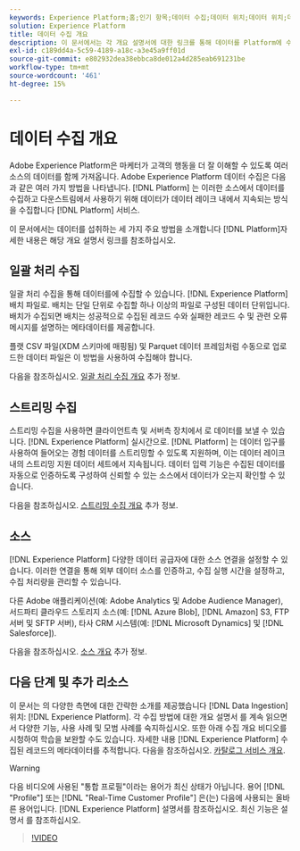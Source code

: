 ```yaml
---
keywords: Experience Platform;홈;인기 항목;데이터 수집;데이터 위치;데이터 위치;데이터 관리;데이터 관리;계보;계보;배치;배치;수집된 데이터
solution: Experience Platform
title: 데이터 수집 개요
description: 이 문서에서는 각 개요 설명서에 대한 링크를 통해 데이터를 Platform에 수집하는 3가지 주요 방법을 소개합니다.
exl-id: c189dd4a-5c59-4189-a18c-a3e45a9ff01d
source-git-commit: e802932dea38ebbca8de012a4d285eab691231be
workflow-type: tm+mt
source-wordcount: '461'
ht-degree: 15%

---
```


# 데이터 수집 개요

Adobe Experience Platform은 마케터가 고객의 행동을 더 잘 이해할 수 있도록 여러 소스의 데이터를 함께 가져옵니다. Adobe Experience Platform 데이터 수집은 다음과 같은 여러 가지 방법을 나타냅니다. [!DNL Platform] 는 이러한 소스에서 데이터를 수집하고 다운스트림에서 사용하기 위해 데이터가 데이터 레이크 내에서 지속되는 방식을 수집합니다 [!DNL Platform] 서비스.

이 문서에서는 데이터를 섭취하는 세 가지 주요 방법을 소개합니다 [!DNL Platform]자세한 내용은 해당 개요 설명서 링크를 참조하십시오.

## 일괄 처리 수집

일괄 처리 수집을 통해 데이터를에 수집할 수 있습니다. [!DNL Experience Platform] 배치 파일로. 배치는 단일 단위로 수집할 하나 이상의 파일로 구성된 데이터 단위입니다. 배치가 수집되면 배치는 성공적으로 수집된 레코드 수와 실패한 레코드 수 및 관련 오류 메시지를 설명하는 메타데이터를 제공합니다.

플랫 CSV 파일(XDM 스키마에 매핑됨) 및 Parquet 데이터 프레임처럼 수동으로 업로드한 데이터 파일은 이 방법을 사용하여 수집해야 합니다.

다음을 참조하십시오. [일괄 처리 수집 개요](./batch-ingestion/overview.md) 추가 정보.

## 스트리밍 수집

스트리밍 수집을 사용하면 클라이언트측 및 서버측 장치에서 로 데이터를 보낼 수 있습니다. [!DNL Experience Platform] 실시간으로. [!DNL Platform] 는 데이터 입구를 사용하여 들어오는 경험 데이터를 스트리밍할 수 있도록 지원하며, 이는 데이터 레이크 내의 스트리밍 지원 데이터 세트에서 지속됩니다. 데이터 입력 기능은 수집된 데이터를 자동으로 인증하도록 구성하여 신뢰할 수 있는 소스에서 데이터가 오는지 확인할 수 있습니다.

다음을 참조하십시오. [스트리밍 수집 개요](./streaming-ingestion/overview.md) 추가 정보.

## 소스

[!DNL Experience Platform] 다양한 데이터 공급자에 대한 소스 연결을 설정할 수 있습니다. 이러한 연결을 통해 외부 데이터 소스를 인증하고, 수집 실행 시간을 설정하고, 수집 처리량을 관리할 수 있습니다.

다른 Adobe 애플리케이션(예: Adobe Analytics 및 Adobe Audience Manager), 서드파티 클라우드 스토리지 소스(예: [!DNL Azure Blob], [!DNL Amazon] S3, FTP 서버 및 SFTP 서버), 타사 CRM 시스템(예: [!DNL Microsoft Dynamics] 및 [!DNL Salesforce]).

다음을 참조하십시오. [소스 개요](../sources/home.md) 추가 정보.

## 다음 단계 및 추가 리소스

이 문서는 의 다양한 측면에 대한 간략한 소개를 제공했습니다 [!DNL Data Ingestion] 위치: [!DNL Experience Platform]. 각 수집 방법에 대한 개요 설명서 를 계속 읽으면서 다양한 기능, 사용 사례 및 모범 사례를 숙지하십시오. 또한 아래 수집 개요 비디오를 시청하여 학습을 보완할 수도 있습니다. 자세한 내용 [!DNL Experience Platform] 수집된 레코드의 메타데이터를 추적합니다. 다음을 참조하십시오. [카탈로그 서비스 개요](../catalog/home.md).

>[!WARNING]
>
>다음 비디오에 사용된 &quot;통합 프로필&quot;이라는 용어가 최신 상태가 아닙니다. 용어 [!DNL "Profile"] 또는 [!DNL "Real-Time Customer Profile"] 은(는) 다음에 사용되는 올바른 용어입니다. [!DNL Experience Platform] 설명서를 참조하십시오. 최신 기능은 설명서 를 참조하십시오.

>[!VIDEO](https://video.tv.adobe.com/v/27106?quality=12&learn=on)
